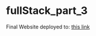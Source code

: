 # fullStack_part_3
Final Website deployed to: [this link](https://fullstack-part-3-2.onrender.com/)
